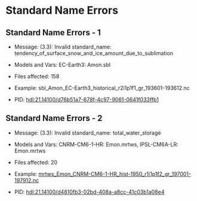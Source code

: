 # Standard Name Errors

## Standard Name Errors - 1

 - Message: (3.3): Invalid standard\_name: tendency\_of\_surface\_snow\_and\_ice\_amount\_due\_to\_sublimation
 - Models and Vars: EC-Earth3: Amon.sbl
 - Files affected: 158
 - Example: sbl\_Amon\_EC-Earth3\_historical\_r2i1p1f1\_gr\_193601-193612.nc

 - PID: [hdl:21.14100/d76b51a7-678f-4c97-9061-0641f033ffb1](http://hdl.handle.net/21.14100/d76b51a7-678f-4c97-9061-0641f033ffb1)

## Standard Name Errors - 2

 - Message: (3.3): Invalid standard\_name: total\_water\_storage
 - Models and Vars: CNRM-CM6-1-HR: Emon.mrtws, IPSL-CM6A-LR: Emon.mrtws
 - Files affected: 20
 - Example: [mrtws\_Emon\_CNRM-CM6-1-HR\_hist-1950\_r1i1p1f2\_gr\_197001-197912.nc](http://esgf-data3.ceda.ac.uk/thredds/dodsC/esg_cmip6/CMIP6/HighResMIP/CNRM-CERFACS/CNRM-CM6-1-HR/hist-1950/r1i1p1f2/Emon/mrtws/gr/v20190221/mrtws_Emon_CNRM-CM6-1-HR_hist-1950_r1i1p1f2_gr_197001-197912.nc.html)

 - PID: [hdl:21.14100/d4810fb3-02bd-408a-a8cc-41c03b1a08e4](http://hdl.handle.net/21.14100/d4810fb3-02bd-408a-a8cc-41c03b1a08e4)

